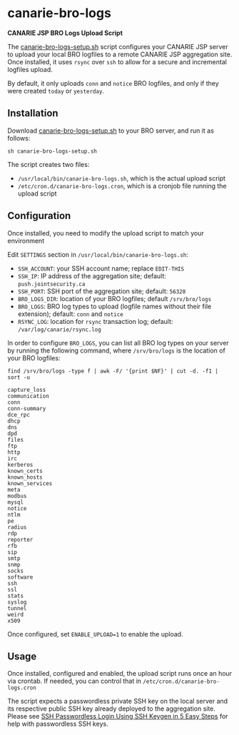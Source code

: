 # canarie-bro-logs
**CANARIE JSP BRO Logs Upload Script**

The [canarie-bro-logs-setup.sh](canarie-bro-logs-setup.sh) script configures your CANARIE JSP server to upload your local BRO logfiles to a remote CANARIE JSP aggregation site. Once installed, it uses `rsync` over `ssh` to allow for a secure and incremental logfiles upload.

By default, it only uploads `conn` and `notice` BRO logfiles, and only if they were created `today` or `yesterday`.

## Installation

Download [canarie-bro-logs-setup.sh](https://raw.githubusercontent.com/ontkanin/canarie_jsp/master/canarie-bro-logs/canarie-bro-logs-setup.sh) to your BRO server, and run it as follows:

```
sh canarie-bro-logs-setup.sh
```

The script creates two files:

* `/usr/local/bin/canarie-bro-logs.sh`, which is the actual upload script
* `/etc/cron.d/canarie-bro-logs.cron`, which is a cronjob file running the upload script

## Configuration

Once installed, you need to modify the upload script to match your environment

Edit `SETTINGS` section in `/usr/local/bin/canarie-bro-logs.sh`:

* `SSH_ACCOUNT`: your SSH account name; replace `EDIT-THIS`
* `SSH_IP`: IP address of the aggregation site; default: `push.jointsecurity.ca`
* `SSH_PORT`: SSH port of the aggregation site; default: `56320`
* `BRO_LOGS_DIR`: location of your BRO logfiles; default `/srv/bro/logs`
* `BRO_LOGS`: BRO log types to upload (logfile names without their file extension); default: `conn` and `notice`
* `RSYNC_LOG`: location for `rsync` transaction log; default: `/var/log/canarie/rsync.log`

In order to configure `BRO_LOGS`, you can list all BRO log types on your server by running the following command, where `/srv/bro/logs` is the location of your BRO logfiles:

```
find /srv/bro/logs -type f | awk -F/ '{print $NF}' | cut -d. -f1 | sort -u
```
```
capture_loss
communication
conn
conn-summary
dce_rpc
dhcp
dns
dpd
files
ftp
http
irc
kerberos
known_certs
known_hosts
known_services
meta
modbus
mysql
notice
ntlm
pe
radius
rdp
reporter
rfb
sip
smtp
snmp
socks
software
ssh
ssl
stats
syslog
tunnel
weird
x509
```

Once configured, set `ENABLE_UPLOAD=1` to enable the upload.

## Usage


Once installed, configured and enabled, the upload script runs once an hour via crontab. If needed, you can control that in `/etc/cron.d/canarie-bro-logs.cron`

The script expects a passwordless private SSH key on the local server and its respective public SSH key already deployed to the aggregation site. Please see [SSH Passwordless Login Using SSH Keygen in 5 Easy Steps](https://www.tecmint.com/ssh-passwordless-login-using-ssh-keygen-in-5-easy-steps/) for help with passwordless SSH keys.
